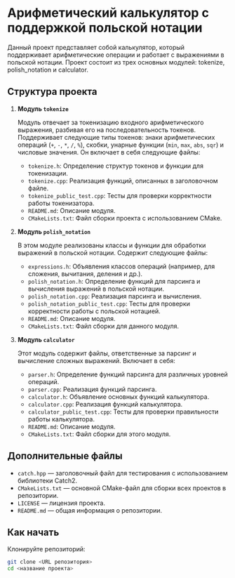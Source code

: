 # Арифметический калькулятор с поддержкой польской нотации

Данный проект представляет собой калькулятор, который поддерживает арифметические операции и работает с выражениями в польской нотации. Проект состоит из трех основных модулей: tokenize, polish_notation и calculator.

## Структура проекта

1. **Модуль `tokenize`**

   Модуль отвечает за токенизацию входного арифметического выражения, разбивая его на последовательность токенов. Поддерживает следующие типы токенов: знаки арифметических операций (`+`, `-`, `*`, `/`, `%`), скобки, унарные функции (`min`, `max`, `abs`, `sqr`) и числовые значения. Он включает в себя следующие файлы:
   - `tokenize.h`: Определение структур токенов и функции для токенизации.
   - `tokenize.cpp`: Реализация функций, описанных в заголовочном файле.
   - `tokenize_public_test.cpp`: Тесты для проверки корректности работы токенизатора.
   - `README.md`: Описание модуля.
   - `CMakeLists.txt`: Файл сборки проекта с использованием CMake.

2. **Модуль `polish_notation`**
 
   В этом модуле реализованы классы и функции для обработки выражений в польской нотации. Содержит следующие файлы:
   - `expressions.h`: Объявления классов операций (например, для сложения, вычитания, деления и др.).
   - `polish_notation.h`: Определение функций для парсинга и вычисления выражений в польской нотации.
   - `polish_notation.cpp`: Реализация парсинга и вычисления.
   - `polish_notation_public_test.cpp`: Тесты для проверки корректности работы с польской нотацией.
   - `README.md`: Описание модуля.
   - `CMakeLists.txt`: Файл сборки для данного модуля.

3. **Модуль `calculator`**
   
   Этот модуль содержит файлы, ответственные за парсинг и вычисление сложных выражений. Включает в себя:
   - `parser.h`: Определение функций парсинга для различных уровней операций.
   - `parser.cpp`: Реализация функций парсинга.
   - `calculator.h`: Объявление основных функций калькулятора.
   - `calculator.cpp`: Реализация функций калькулятора.
   - `calculator_public_test.cpp`: Тесты для проверки правильности работы калькулятора.
   - `README.md`: Описание модуля.
   - `CMakeLists.txt`: Файл сборки для этого модуля.

## Дополнительные файлы

- `catch.hpp` — заголовочный файл для тестирования с использованием библиотеки Catch2.
- `CMakeLists.txt` — основной CMake-файл для сборки всех проектов в репозитории.
- `LICENSE` — лицензия проекта.
- `README.md` — общая информация о репозитории.

## Как начать

Клонируйте репозиторий:
```bash
git clone <URL репозитория>
cd <название проекта>
```
